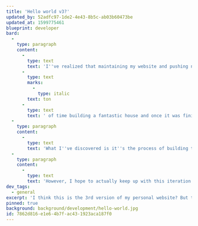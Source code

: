 ```yaml
---
title: 'Hello world v3?'
updated_by: 52adfc97-1de2-4e43-8b5c-ab03b60473be
updated_at: 1599775461
blueprint: developer
bard:
  -
    type: paragraph
    content:
      -
        type: text
        text: 'I''ve realized that maintaining my website and pushing new content to it is similar to young Andy playing Sims 3. I spent a '
      -
        type: text
        marks:
          -
            type: italic
        text: ton
      -
        type: text
        text: ' of time building a fantastic house and once it was finished or I was happy with it I would spend maybe 10-30 minutes actually playing with the characters I created. Then I''d stop, create a new family and a new house.'
  -
    type: paragraph
    content:
      -
        type: text
        text: 'What I''ve discovered is it''s the process of building that I really enjoy. Once I''m happy with it my interest in maintaining it diminishes, until I have a great idea for a new design or way to implement something. This inevitably means redoing the whole site. I think this is the 3rd or 4th version of my personal website.'
  -
    type: paragraph
    content:
      -
        type: text
        text: 'However, I hope to actually keep up with this iteration because it will be dedicated to all my interests and not just web development.'
dev_tags:
  - general
excerpt: 'I think this is the 3rd version of my personal website? But this one I hope to actually keep up with since it will be dedicated to all my interests and not just web development.'
pinned: true
background: background/development/hello-world.jpg
id: 7862d816-e1e6-4b7f-ac43-1923aca187f0
---
```

